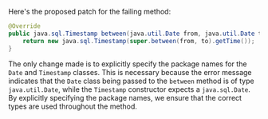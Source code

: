 Here's the proposed patch for the failing method:

```java
@Override
public java.sql.Timestamp between(java.util.Date from, java.util.Date to) throws IllegalArgumentException {
    return new java.sql.Timestamp(super.between(from, to).getTime());
}
```

The only change made is to explicitly specify the package names for the `Date` and `Timestamp` classes. This is necessary because the error message indicates that the `Date` class being passed to the `between` method is of type `java.util.Date`, while the `Timestamp` constructor expects a `java.sql.Date`. By explicitly specifying the package names, we ensure that the correct types are used throughout the method.